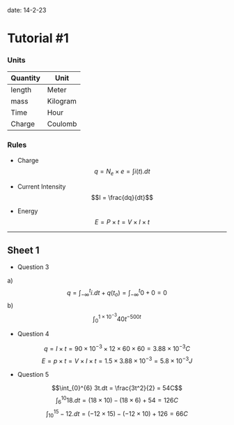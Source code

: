 
date: 14-2-23

# Tutorial \#1

### Units

| Quantity | Unit     |
|--------- | -------- |
| length   | Meter    |
| mass     | Kilogram |
| Time     | Hour     |
| Charge   | Coulomb  |

### Rules

- Charge
$$q = N_e \times e = \int i(t).dt$$

- Current Intensity
$$I = \frac{dq}{dt}$$

- Energy
$$E = P \times t = V \times I \times t$$

---

## Sheet 1

- Question 3

a) $$q = \int_{-\infty}^{t}i.dt + q(t_o) = \int_{-\infty}^{t}0 + 0 = 0$$
b) $$\int_{0}^{1 \times 10^{-3}} 40t^{-500t}$$

- Question 4

$$q = I \times t = 90 \times 10^{-3} \times 12 \times 60 \times 60 = 3.88 \times 10^{-3}C$$
$$E = p \times t = V \times I \times t = 1.5 \times 3.88 \times 10^{-3} = 5.8 \times 10^{-3}J$$

- Question 5

$$\int_{0}^{6} 3t.dt = \frac{3t^2}{2} = 54C$$
$$\int_{6}^{10} 18.dt = (18 \times 10) - (18 \times 6) + 54 = 126C$$
$$\int_{10}^{15} -12.dt = (-12 \times 15) - (-12 \times 10) + 126 = 66C$$

